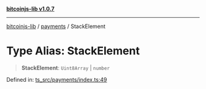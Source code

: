 [**bitcoinjs-lib v1.0.7**](../../../README.md)

***

[bitcoinjs-lib](../../../README.md) / [payments](../README.md) / StackElement

# Type Alias: StackElement

> **StackElement**: `Uint8Array` \| `number`

Defined in: [ts\_src/payments/index.ts:49](https://github.com/sCrypt-Inc/bitcoinjs-lib/blob/e3b2d1c4c35cd925f8b17063dc9eb0300cab46a2/ts_src/payments/index.ts#L49)
